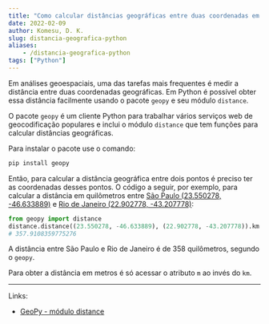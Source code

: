 ```yaml
---
title: "Como calcular distâncias geográficas entre duas coordenadas em Python"
date: 2022-02-09
author: Komesu, D. K.
slug: distancia-geografica-python
aliases:
    - /distancia-geografica-python
tags: ["Python"]
---
```


Em análises geoespaciais, uma das tarefas mais frequentes é medir a distância entre duas coordenadas geográficas. Em Python é possível obter essa distância facilmente usando o pacote `geopy` e seu módulo `distance`.

<!--more-->

O pacote `geopy` é um cliente Python para trabalhar vários serviços web de geocodificação populares e inclui o módulo `distance` que tem funções para calcular distâncias geográficas.

Para instalar o pacote use o comando:

```sh
pip install geopy
```

Então, para calcular a distância geográfica entre dois pontos é preciso ter as coordenadas desses pontos. O código a seguir, por exemplo, para calcular a distância em quilômetros entre [São Paulo (23.550278, -46.633889)](https://geohack.toolforge.org/geohack.php?pagename=S%C3%A3o_Paulo¶ms=23_33_01_S_46_38_02_W_type:city_region:BR) e [Rio de Janeiro (22.902778, -43.207778)](https://geohack.toolforge.org/geohack.php?pagename=Rio_de_Janeiro¶ms=22_54_10_S_43_12_28_W_type:city_region:BR):

```python
from geopy import distance
distance.distance((23.550278, -46.633889), (22.902778, -43.207778)).km
# 357.9108359775276
```

A distância entre São Paulo e Rio de Janeiro é de 358 quilômetros, segundo o `geopy`.

Para obter a distância em metros é só acessar o atributo `m` ao invés do `km`.

---

Links:

- [GeoPy - módulo distance](https://geopy.readthedocs.io/en/stable/#module-geopy.distance)
